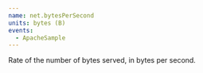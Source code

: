 ```yaml
---
name: net.bytesPerSecond
units: bytes (B)
events:
  - ApacheSample
---
```


Rate of the number of bytes served, in bytes per second.